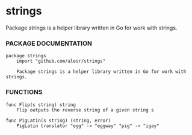 # strings
Package strings is a helper library written in Go for work with strings.

### PACKAGE DOCUMENTATION

```
package strings
    import "github.com/alesr/strings"

    Package strings is a helper library written in Go for work with strings.
```

### FUNCTIONS

```
func Flip(s string) string
    Flip outputs the reverse string of a given string s

func PigLatin(s string) (string, error)
    PigLatin translator "egg" -> "eggway" "pig" -> "igay"
```
